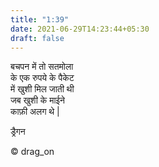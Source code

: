 ```yaml
---
title: "1:39"
date: 2021-06-29T14:23:44+05:30
draft: false
---
```


बचपन में तो सतमोला  
के एक रुपये के पैकेट  
में खुशी मिल जाती थी  
जब खुशी के माईने  
काफ़ी अलग थे |  

ड्रैगन

© drag_on